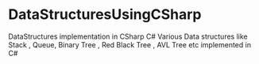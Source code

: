 # DataStructuresUsingCSharp
DataStructures implementation in CSharp C#
Various Data structures like Stack , Queue, Binary Tree , Red Black Tree , AVL Tree etc implemented in C#
